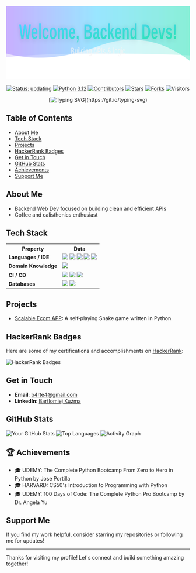 <div align="center">
  <img src="assets/main_banner.svg" alt="Welcome Backend Devs Banner" width="854" height="200"/>

  <!-- badges -->
  <p align="center">
      <a href="https://github.com/8ARTEZZIO/8ARTEZZIO"><img src="https://img.shields.io/badge/status-updating-brightgreen.svg" alt="Status: updating"></a>
      <a href="https://github.com/python/cpython"><img src="https://img.shields.io/badge/Python-3.12-FF1493.svg" alt="Python 3.12"></a>
      <a href="https://github.com/8ARTEZZIO/8ARTEZZIO/graphs/contributors"><img src="https://img.shields.io/github/contributors/8ARTEZZIO/8ARTEZZIO?color=blue" alt="Contributors"></a>
      <a href="https://github.com/8ARTEZZIO/8ARTEZZIO/stargazers"><img src="https://img.shields.io/github/stars/8ARTEZZIO/8ARTEZZIO.svg?logo=github" alt="Stars"></a>
      <a href="https://github.com/8ARTEZZIO/8ARTEZZIO/network/members"><img src="https://img.shields.io/github/forks/8ARTEZZIO/8ARTEZZIO.svg?color=blue&logo=github" alt="Forks"></a>
      <img src="https://visitor-badge.laobi.icu/badge?page_id=8ARTEZZIO.8ARTEZZIO" alt="Visitors"/>
  </p>

  [![Typing SVG](https://readme-typing-svg.demolab.com?font=Fira+Code&pause=1000&color=2AB489&center=true&width=435&lines=Hi!+%F0%9F%91%8B+I'm+Bartlomiej;Code.+Coffee.+Calisthenics.;Turning+ideas+into+APIs;Let's+connect!)](https://git.io/typing-svg)
</div>

## Table of Contents
- [About Me](#about-me)
- [Tech Stack](#tech-stack)
- [Projects](#projects)
- [HackerRank Badges](#hackerrank-badges)
- [Get in Touch](#get-in-touch)
- [GitHub Stats](#github-stats)
- [Achievements](#-achievements)
- [Support Me](#support-me)

## About Me

- Backend Web Dev focused on building clean and efficient APIs
- Coffee and calisthenics enthusiast

## Tech Stack

<table>
  <tr>
    <th>Property</th>
    <th>Data</th>
  </tr>
  <tr>
    <td><b>Languages / IDE</b></td>
    <td>
      <img src="https://img.shields.io/badge/Python-3776AB?style=flat&logo=python&logoColor=white"/>
      <img src="https://img.shields.io/badge/PyCharm-000000?style=flat&logo=pycharm&logoColor=white"/>
      <img src="https://img.shields.io/badge/Flask-000000?style=flat&logo=flask&logoColor=white"/>
      <img src="https://img.shields.io/badge/Bash-4EAA25?style=flat&logo=gnu-bash&logoColor=white"/>
      <img src="https://img.shields.io/badge/Linux-FCC624?style=flat&logo=linux&logoColor=black"/>
    </td>
  </tr>
  <tr>
    <td><b>Domain Knowledge</b></td>
    <td>
      <img src="https://img.shields.io/badge/Software%20Development-FF7300?style=flat"/>
    </td>
  </tr>
  <tr>
    <td><b>CI / CD</b></td>
    <td>
      <img src="https://img.shields.io/badge/Git-F05032?style=flat&logo=git&logoColor=white"/>
      <img src="https://img.shields.io/badge/GitHub-181717?style=flat&logo=github&logoColor=white"/>
      <img src="https://img.shields.io/badge/VS%20Code-007ACC?style=flat&logo=visual-studio-code&logoColor=white"/>
    </td>
  </tr>
  <tr>
    <td><b>Databases</b></td>
    <td>
      <img src="https://img.shields.io/badge/PostgreSQL-336791?style=flat&logo=postgresql&logoColor=white"/>
      <img src="https://img.shields.io/badge/SQLite-003B57?style=flat&logo=sqlite&logoColor=white"/>
    </td>
  </tr>
</table>

## Projects

- [Scalable Ecom APP](https://github.com/8ARTEZZIO/scalable-ecommerce-app): A self‑playing Snake game written in Python.

## HackerRank Badges

Here are some of my certifications and accomplishments on [HackerRank](https://www.hackerrank.com/profile/b4rte4):

![HackerRank Badges](https://github.com/user-attachments/assets/77e64a5e-659c-456f-a594-191b6a0505a0)

## Get in Touch

- **Email**: [b4rte4@gmail.com](mailto:b4rte4@gmail.com)
- **LinkedIn**: [Bartlomiej Kuźma](https://www.linkedin.com/in/bartlomiej-kuzma-9327a52a9/)

## GitHub Stats

![Your GitHub Stats](https://github-readme-stats.vercel.app/api?username=8ARTEZZIO&show_icons=true&hide_title=true&theme=chartreuse-dark)
![Top Languages](https://github-readme-stats.vercel.app/api/top-langs/?username=8ARTEZZIO&layout=compact&theme=chartreuse-dark)
![Activity Graph](https://github-readme-activity-graph.vercel.app/graph?username=8ARTEZZIO&theme=chartreuse-dark)

## 🏆 Achievements

- 🎓 UDEMY: The Complete Python Bootcamp From Zero to Hero in Python by Jose Portilla
- 🎓 HARVARD: CS50's Introduction to Programming with Python
- 🎓 UDEMY: 100 Days of Code: The Complete Python Pro Bootcamp by Dr. Angela Yu

## Support Me

If you find my work helpful, consider starring my repositories or following me for updates!

---

Thanks for visiting my profile! Let's connect and build something amazing together!
